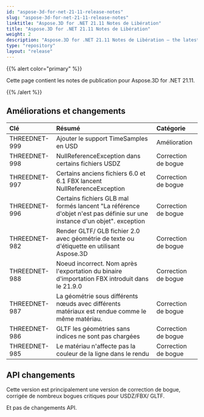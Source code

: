 ```yaml
---
id: "aspose-3d-for-net-21-11-release-notes"
slug: "aspose-3d-for-net-21-11-release-notes"
linktitle: "Aspose.3D for .NET 21.11 Notes de Libération"
title: "Aspose.3D for .NET 21.11 Notes de Libération"
weight: 2
description: "Aspose.3D for .NET 21.11 Notes de Libération – the latest updates and fixes."
type: "repository"
layout: "release"
---
```

{{% alert color="primary" %}}

Cette page contient les notes de publication pour Aspose.3D for .NET 21.11.

{{% /alert %}}
## **Améliorations et changements**

|**Clé**|**Résumé**|**Catégorie**|
|:- |:- |:- |
|THREEDNET-999 |Ajouter le support TimeSamples en USD|Amélioration|
|THREEDNET-998 |NullReferenceException dans certains fichiers USDZ|Correction de bogue|
|THREEDNET-997 |Certains anciens fichiers 6.0 et 6.1 FBX lancent NullReferenceException|Correction de bogue|
|THREEDNET-996 |Certains fichiers GLB mal formés lancent "La référence d'objet n'est pas définie sur une instance d'un objet". exception|Correction de bogue|
|THREEDNET-982 |Render GLTF/ GLB fichier 2.0 avec géométrie de texte ou d'étiquette en utilisant Aspose.3D|Correction de bogue|
|THREEDNET-988 |Noeud incorrect. Nom après l'exportation du binaire d'importation FBX introduit dans le 21.9.0|Correction de bogue|
|THREEDNET-987 |La géométrie sous différents nœuds avec différents matériaux est rendue comme le même matériau.|Correction de bogue|
|THREEDNET-986 |GLTF les géométries sans indices ne sont pas chargées|Correction de bogue|
|THREEDNET-985 |Le matériau n'affecte pas la couleur de la ligne dans le rendu|Correction de bogue|


## API changements ##

Cette version est principalement une version de correction de bogue, corrigée de nombreux bogues critiques pour USDZ/FBX/ GLTF.

Et pas de changements API.